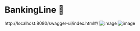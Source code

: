 # BankingLine 🦄
http://localhost:8080/swagger-ui/index.html#/
![image](https://user-images.githubusercontent.com/73039194/166722006-44be8337-14e6-4725-b8f8-91a070a74abd.png)
![image](https://user-images.githubusercontent.com/73039194/166722632-390964aa-c4af-46ea-b282-d1bdfe3608e8.png)
